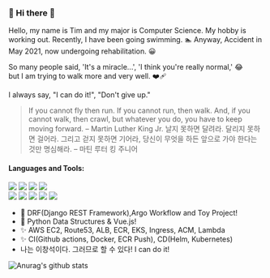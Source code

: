 ### 👋 Hi there 👋

Hello, my name is Tim and my major is Computer Science. My hobby is working out. Recently, I have been going swimming. 🏊
Anyway, Accident in May 2021, now undergoing rehabilitation. 😀

So many people said, 'It's a miracle...', 'I think you're really normal,' 😂 <br>
but I am trying to walk more and very well. ❤‍🩹

I always say, "I can do it!", "Don't give up."

> If you cannot fly then run. If you cannot run, then walk. And, if you cannot walk, then crawl, but whatever you do, you have to keep moving forward. – Martin Luther King Jr.
> 날지 못하면 달려라. 달리지 못하면 걸어라. 그리고 걷지 못하면 기어라, 당신이 무엇을 하든 앞으로 가야 한다는 것만 명심해라. – 마틴 루터 킹 주니어

#### Languages and Tools:
<img src="https://img.shields.io/badge/python-3776AB?style=for-the-badge&logo=python&logoColor=white"> <img src="https://img.shields.io/badge/django-092E20?style=for-the-badge&logo=django&logoColor=white"> <img src="https://img.shields.io/badge/Vue.js-4FC08D?style=for-the-badge&logo=django&logoColor=white"> <img src="https://img.shields.io/badge/docker-2496ED?style=for-the-badge&logo=docker&logoColor=white"> <br> <img src="https://img.shields.io/badge/amazonaws-232F3E?style=for-the-badge&logo=amazonaws&logoColor=white"> <img src="https://img.shields.io/badge/kubernetes-326CE5?style=for-the-badge&logo=kubernetes&logoColor=white"> <img src="https://img.shields.io/badge/argo-EF7B4D?style=for-the-badge&logo=argo&logoColor=white"> <img src="https://img.shields.io/badge/githubactions-2088FF?style=for-the-badge&logo=githubactions&logoColor=white"> <img src="https://img.shields.io/badge/helm-0F1689?style=for-the-badge&logo=helm&logoColor=white">

- 🔭 DRF(Django REST Framework),Argo Workflow and Toy Project!
- 🌱 Python Data Structures & Vue.js!
- ✨ AWS EC2, Route53, ALB, ECR, EKS, Ingress, ACM, Lambda
- ✨ CI(Github actions, Docker, ECR Push), CD(Helm, Kubernetes)
- 나는 이창석이다. 그러므로 할 수 있다! I can do it!

![Anurag's github stats](https://github-readme-stats.vercel.app/api?username=2044smile&show_icons=true&theme=radical)

<!--
**2044smile/2044smile** is a ✨ _special_ ✨ repository because its `README.md` (this file) appears on your GitHub profile.

Here are some ideas to get you started:

- 🔭 I’m currently working on ...
- 🌱 I’m currently learning ...
- 👯 I’m looking to collaborate on ...
- 🤔 I’m looking for help with ...
- 💬 Ask me about ...
- 📫 How to reach me: ...
- 😄 Pronouns: ...
- ⚡ Fun fact: ...
-->
